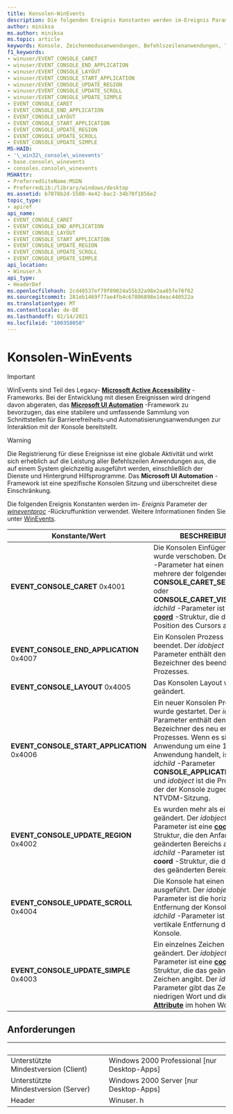 ```yaml
---
title: Konsolen-WinEvents
description: Die folgenden Ereignis Konstanten werden im-Ereignis Parameter der wineventproc-Rückruffunktion verwendet. Weitere Informationen finden Sie unter WinEvents.
author: miniksa
ms.author: miniksa
ms.topic: article
keywords: Konsole, Zeichenmodusanwendungen, Befehlszeilenanwendungen, Terminalanwendungen, Konsolen-API
f1_keywords:
- winuser/EVENT_CONSOLE_CARET
- winuser/EVENT_CONSOLE_END_APPLICATION
- winuser/EVENT_CONSOLE_LAYOUT
- winuser/EVENT_CONSOLE_START_APPLICATION
- winuser/EVENT_CONSOLE_UPDATE_REGION
- winuser/EVENT_CONSOLE_UPDATE_SCROLL
- winuser/EVENT_CONSOLE_UPDATE_SIMPLE
- EVENT_CONSOLE_CARET
- EVENT_CONSOLE_END_APPLICATION
- EVENT_CONSOLE_LAYOUT
- EVENT_CONSOLE_START_APPLICATION
- EVENT_CONSOLE_UPDATE_REGION
- EVENT_CONSOLE_UPDATE_SCROLL
- EVENT_CONSOLE_UPDATE_SIMPLE
MS-HAID:
- '\_win32\_console\_winevents'
- base.console\_winevents
- consoles.console\_winevents
MSHAttr:
- PreferredSiteName:MSDN
- PreferredLib:/library/windows/desktop
ms.assetid: b7078b2d-5508-4e42-bac2-34b70f1856e2
topic_type:
- apiref
api_name:
- EVENT_CONSOLE_CARET
- EVENT_CONSOLE_END_APPLICATION
- EVENT_CONSOLE_LAYOUT
- EVENT_CONSOLE_START_APPLICATION
- EVENT_CONSOLE_UPDATE_REGION
- EVENT_CONSOLE_UPDATE_SCROLL
- EVENT_CONSOLE_UPDATE_SIMPLE
api_location:
- Winuser.h
api_type:
- HeaderDef
ms.openlocfilehash: 2cd48537ef79f09024a55b32a98e2aa85fe76f62
ms.sourcegitcommit: 281eb1469f77ae4fb4c67806898e14eac440522a
ms.translationtype: MT
ms.contentlocale: de-DE
ms.lasthandoff: 02/14/2021
ms.locfileid: "100358050"
---
```

# <a name="console-winevents"></a>Konsolen-WinEvents

> [!IMPORTANT]
> WinEvents sind Teil des Legacy- **[Microsoft Active Accessibility](/windows/win32/winauto/microsoft-active-accessibility)** -Frameworks. Bei der Entwicklung mit diesen Ereignissen wird dringend davon abgeraten, das **[Microsoft UI Automation](/windows/win32/winauto/entry-uiauto-win32)** -Framework zu bevorzugen, das eine stabilere und umfassende Sammlung von Schnittstellen für Barrierefreiheits-und Automatisierungsanwendungen zur Interaktion mit der Konsole bereitstellt. 

> [!WARNING]
> Die Registrierung für diese Ereignisse ist eine globale Aktivität und wirkt sich erheblich auf die Leistung aller Befehlszeilen Anwendungen aus, die auf einem System gleichzeitig ausgeführt werden, einschließlich der Dienste und Hintergrund Hilfsprogramme. Das **Microsoft UI Automation** -Framework ist eine spezifische Konsolen Sitzung und überschreitet diese Einschränkung.

Die folgenden Ereignis Konstanten werden im- *Ereignis* Parameter der [*wineventproc*](/windows/win32/api/winuser/nc-winuser-wineventproc) -Rückruffunktion verwendet. Weitere Informationen finden Sie unter [WinEvents](https://msdn.microsoft.com/library/windows/desktop/dd373889).

| Konstante/Wert | BESCHREIBUNG |
|-|-|
| **EVENT_CONSOLE_CARET** 0x4001 | Die Konsolen Einfügemarke wurde verschoben. Der *idobject* -Parameter hat einen oder mehrere der folgenden Werte: **CONSOLE_CARET_SELECTION** oder **CONSOLE_CARET_VISIBLE**. Der *idchild* -Parameter ist eine **[coord](coord-str.md)** -Struktur, die die aktuelle Position des Cursors angibt. |
| **EVENT_CONSOLE_END_APPLICATION** 0x4007 | Ein Konsolen Prozess wurde beendet. Der *idobject* -Parameter enthält den Prozess Bezeichner des beendeten Prozesses. |
| **EVENT_CONSOLE_LAYOUT** 0x4005 | Das Konsolen Layout wurde geändert. |
| **EVENT_CONSOLE_START_APPLICATION** 0x4006 | Ein neuer Konsolen Prozess wurde gestartet. Der *idobject* -Parameter enthält den Prozess Bezeichner des neu erstellten Prozesses. Wenn es sich bei der Anwendung um eine 16-Bit-Anwendung handelt, ist der *idchild* -Parameter **CONSOLE_APPLICATION_16BIT** und *idobject* ist die Prozess-ID der der Konsole zugeordneten NTVDM-Sitzung. |
|**EVENT_CONSOLE_UPDATE_REGION** 0x4002 | Es wurden mehr als ein Zeichen geändert. Der  *idobject* -Parameter ist eine **[coord](coord-str.md)** -Struktur, die den Anfang des geänderten Bereichs angibt. Der *idchild* -Parameter ist eine **coord** -Struktur, die das Ende des geänderten Bereichs angibt. |
|**EVENT_CONSOLE_UPDATE_SCROLL** 0x4004 | Die Konsole hat einen Rollup ausgeführt. Der *idobject* -Parameter ist die horizontale Entfernung der Konsole. Der *idchild* -Parameter ist die vertikale Entfernung der Konsole. |
|**EVENT_CONSOLE_UPDATE_SIMPLE** 0x4003 | Ein einzelnes Zeichen hat sich geändert. Der *idobject* -Parameter ist eine **[coord](coord-str.md)** -Struktur, die das geänderte Zeichen angibt. Der *idchild* -Parameter gibt das Zeichen im niedrigen Wort und die **[Zeichen Attribute](console-screen-buffers.md#character-attributes)** im hohen Wort an. |

## <a name="requirements"></a>Anforderungen

| &nbsp; | &nbsp; |
|-|-|
| Unterstützte Mindestversion (Client) | Windows 2000 Professional \[nur Desktop-Apps\] |
| Unterstützte Mindestversion (Server) | Windows 2000 Server \[nur Desktop-Apps\] |
| Header | Winuser. h |